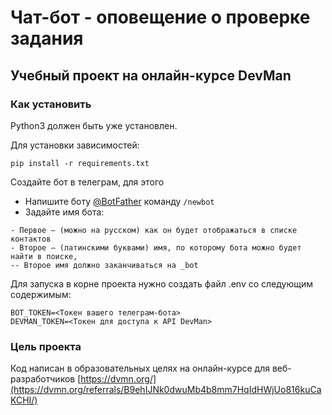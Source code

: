 # Чат-бот - оповещение о проверке задания

## Учебный проект на онлайн-курсе DevMan

### Как установить

Python3 должен быть уже установлен.

Для установки зависимостей:
```
pip install -r requirements.txt
```
Создайте бот в телеграм, для этого 
- Напишите боту [@BotFather](https://t.me/BotFather) команду ```/newbot```
- Задайте имя бота:
```
- Первое — (можно на русском) как он будет отображаться в списке контактов
- Второе — (латинскими буквами) имя, по которому бота можно будет найти в поиске, 
-- Второе имя должно заканчиваться на _bot 
```
Для запуска в корне проекта нужно создать файл .env со следующим содержимым:
```
BOT_TOKEN=<Токен вашего телеграм-бота>
DEVMAN_TOKEN=<Токен для доступа к API DevMan>
```
### Цель проекта

Код написан в образовательных целях на онлайн-курсе для веб-разработчиков [https://dvmn.org/](https://dvmn.org/referrals/B9ehIJNk0dwuMb4b8mm7HqIdHWjUo816kuCaKCHI/)
